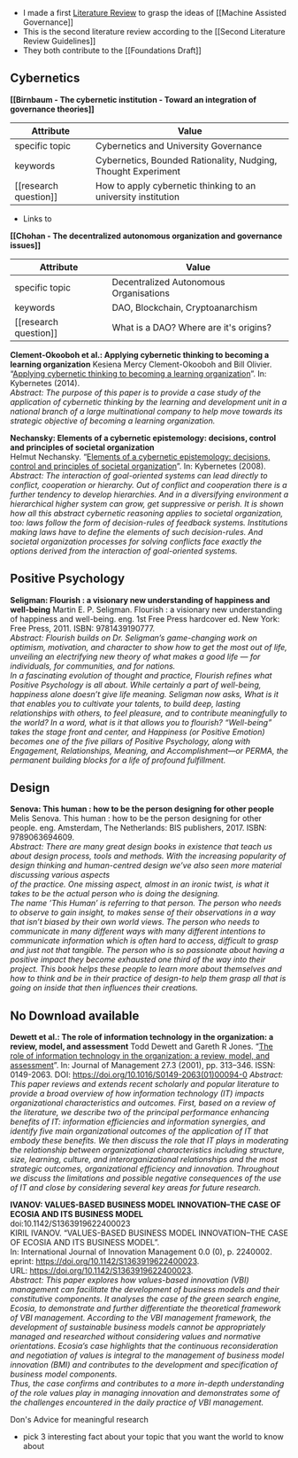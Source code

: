 - I made a first [Literature Review](https://cloud.bau-ha.us/s/8C9mS3XX5Xj8Bin) to grasp the ideas of [[Machine Assisted Governance]]
- This is the second literature review according to the [[Second Literature Review Guidelines]]
- They both contribute to the [[Foundations Draft]]

## Cybernetics

**[[Birnbaum - The cybernetic institution - Toward an integration of governance theories]]**

Attribute | Value
--- | ---
specific topic | Cybernetics and University Governance
keywords | Cybernetics, Bounded Rationality, Nudging, Thought Experiment
[[research question]] | How to apply cybernetic thinking to an university institution

- Links to 

**[[Chohan - The decentralized autonomous organization and governance issues]]**

Attribute | Value
--- | ---
specific topic | Decentralized Autonomous Organisations
keywords | DAO, Blockchain, Cryptoanarchism
[[research question]] | What is a DAO? Where are it's origins?


**Clement-Okooboh et al.: Applying cybernetic thinking to becoming a learning organization** 
Kesiena Mercy Clement-Okooboh and Bill Olivier. “[Applying cybernetic thinking to becoming a learning organization](https://www.semanticscholar.org/paper/Applying-cybernetic-thinking-to-becoming-a-learning-Clement-Okooboh-Olivier/5acba1765e59eea13cb00d1ea655a2493e924fe0)”. In: Kybernetes (2014).  
*Abstract: The purpose of this paper is to provide a case study of the application of cybernetic thinking by the learning and development unit in a national branch of a large multinational company to help move towards its strategic objective of becoming a learning organization.*

**Nechansky: Elements of a cybernetic epistemology: decisions, control and principles of societal organization**   
Helmut Nechansky. “[Elements of a cybernetic epistemology: decisions, control and principles of societal organization]()”. In: Kybernetes (2008).  
*Abstract: The interaction of goal-oriented systems can lead directly to conflict, cooperation or hierarchy. Out of conflict and cooperation there is a further tendency to develop hierarchies. And in a diversifying environment a hierarchical higher system can grow, get suppressive or perish. It is shown how all this abstract cybernetic reasoning applies to societal organization, too: laws follow the form of decision-rules of feedback systems. Institutions making laws have to define the elements of such decision-rules. And societal organization processes for solving conflicts face exactly the options derived from the interaction of goal-oriented systems.*

## Positive Psychology

**Seligman: Flourish : a visionary new understanding of happiness and well-being** 
Martin E. P. Seligman. Flourish : a visionary new understanding of happiness and well-being. eng. 1st Free Press hardcover ed. New York: Free Press, 2011. ISBN: 9781439190777.  
*Abstract: Flourish builds on Dr. Seligman’s game-changing work on optimism, motivation, and character to show how to get the most out of life, unveiling an electrifying new theory of what makes a good life — for individuals, for communities, and for nations.  
In a fascinating evolution of thought and practice, Flourish refines what Positive Psychology is all about. While certainly a part of well-being, happiness alone doesn’t give life meaning. Seligman now asks, What is it that enables you to cultivate your talents, to build deep, lasting relationships with others, to feel pleasure, and to contribute meaningfully to the world? In a word, what is it that allows you to flourish? “Well-being” takes the stage front and center, and Happiness (or Positive Emotion) becomes one of the five pillars of Positive Psychology, along with Engagement, Relationships, Meaning, and Accomplishment—or PERMA, the permanent building blocks for a life of profound fulfillment.*

## Design

**Senova: This human : how to be the person designing for other people** 
Melis Senova. This human : how to be the person designing for other people. eng. Amsterdam, The Netherlands: BIS publishers, 2017. ISBN: 9789063694609.  
*Abstract: There are many great design books in existence that teach us about design process, tools and methods. With the increasing popularity of design thinking and human-centred design we’ve also seen more material discussing various aspects  
of the practice. One missing aspect, almost in an ironic twist, is what it takes to be the actual person who is doing the designing.  
The name ’This Human’ is referring to that person. The person who needs to observe to gain insight, to makes sense of their observations in a way that isn’t biased by their own world views. The person who needs to communicate in many different ways with many different intentions to communicate information which is often hard to access, difficult to grasp and just not that tangible. 
The person who is so passionate about having a positive impact they become exhausted one third of the way into their project. This book helps these people to learn more about themselves and how to think and be in their practice of design-to help them grasp all that is going on inside that then influences their creations.*

## No Download available

**Dewett et al.: The role of information technology in the organization: a review, model, and assessment** 
Todd Dewett and Gareth R Jones. “[The role of information technology in the organization: a review, model, and assessment](https://www.sciencedirect.com/science/article/pii/S0149206301000940)”. In: Journal of Management 27.3 (2001), pp. 313–346. ISSN: 0149-2063. DOI: https://doi.org/10.1016/S0149-2063(01)00094-0
*Abstract: This paper reviews and extends recent scholarly and popular literature to provide a broad overview of how information technology (IT) impacts organizational characteristics and outcomes. First, based on a review of the literature, we describe two of the principal performance enhancing benefits of IT: information efficiencies and information synergies, and identify five main organizational outcomes of the application of IT that embody these benefits. We then discuss the role that IT plays in moderating the relationship between organizational characteristics including structure, size, learning, culture, and interorganizational relationships and the most strategic outcomes, organizational efficiency and innovation. Throughout we discuss the limitations and possible negative consequences of the use of IT and close by considering several key areas for future research.*

**IVANOV: VALUES-BASED BUSINESS MODEL INNOVATION–THE CASE OF ECOSIA AND ITS BUSINESS MODEL**  
doi:10.1142/S1363919622400023  
KIRIL IVANOV. “VALUES-BASED BUSINESS MODEL INNOVATION–THE CASE OF ECOSIA AND ITS BUSINESS MODEL”.  
In: International Journal of Innovation Management 0.0 (0), p. 2240002. eprint: https://doi.org/10.1142/S1363919622400023.  
URL: https://doi.org/10.1142/S1363919622400023.  
*Abstract: This paper explores how values-based innovation (VBI) management can facilitate the development of business models and their constitutive components. It analyses the case of the green search engine, Ecosia, to demonstrate and further differentiate the theoretical framework of VBI management. According to the VBI management framework, the development of sustainable business models cannot be appropriately managed and researched without considering values and normative orientations. Ecosia’s case highlights that the continuous reconsideration and negotiation of values is integral to the management of business model innovation (BMI) and contributes to the development and specification of business model components.  
Thus, the case confirms and contributes to a more in-depth understanding of the role values play in managing innovation and demonstrates some of the challenges encountered in the daily practice of VBI management.*

Don's Advice for meaningful research
- pick 3 interesting fact about your topic that you want the world to know about